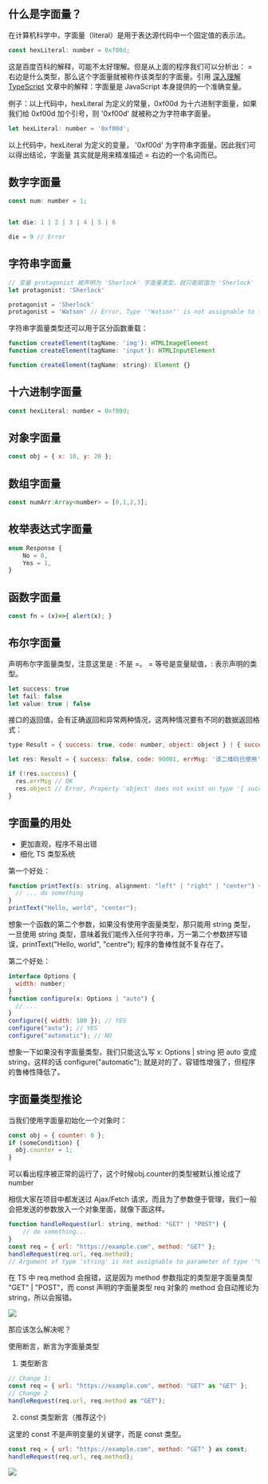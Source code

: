 ## 什么是字面量？

在计算机科学中，字面量（literal）是用于表达源代码中一个固定值的表示法。

```js
const hexLiteral: number = 0xf00d;
```

这是百度百科的解释，可能不太好理解。但是从上面的程序我们可以分析出： = 右边是什么类型，那么这个字面量就被称作该类型的字面量。引用 [深入理解 TypeScript](https://link.juejin.cn?target=https%3A%2F%2Fjkchao.github.io%2Ftypescript-book-chinese%2Ftypings%2Fliterals.html%23%25E5%25AD%2597%25E7%25AC%25A6%25E4%25B8%25B2%25E5%25AD%2597%25E9%259D%25A2%25E9%2587%258F) 文章中的解释：字面量是 JavaScript 本身提供的一个准确变量。

例子：以上代码中，hexLiteral 为定义的常量，0xf00d 为十六进制字面量，如果我们给 0xf00d 加个引号，则 '0xf00d' 就被称之为字符串字面量。

```js
let hexLiteral: number = '0xf00d';
```

以上代码中，hexLiteral 为定义的变量， '0xf00d' 为字符串字面量。因此我们可以得出结论，字面量 其实就是用来精准描述 = 右边的一个名词而已。

## 数字字面量

```js
const num: number = 1;


let die: 1 | 2 | 3 | 4 | 5 | 6

die = 9 // Error
```

## 字符串字面量

```js
// 变量 protagonist 被声明为 'Sherlock' 字面量类型，就只能赋值为 'Sherlock'
let protagonist: 'Sherlock'

protagonist = 'Sherlock'
protagonist = 'Watson' // Error, Type '"Watson"' is not assignable to type '"Sherlock"'
```

字符串字面量类型还可以用于区分函数重载：

```js
function createElement(tagName: 'img'): HTMLImageElement
function createElement(tagName: 'input'): HTMLInputElement

function createElement(tagName: string): Element {}
```

## 十六进制字面量

```js
const hexLiteral: number = 0xf00d;
```

## 对象字面量

```js
const obj = { x: 10, y: 20 };
```

## 数组字面量

```js
const numArr:Array<number> = [0,1,2,3];
```

## 枚举表达式字面量

```js
enum Response {
    No = 0,
    Yes = 1,
}
```

## 函数字面量

```js
const fn = (x)=>{ alert(x); }
```

## 布尔字面量

声明布尔字面量类型，注意这里是 : 不是 =。 = 等号是变量赋值，: 表示声明的类型。

```js
let success: true
let fail: false
let value: true | false
```

接口的返回值，会有正确返回和异常两种情况，这两种情况要有不同的数据返回格式：

```js
type Result = { success: true, code: number, object: object } | { success: false, code: number, errMsg: string }

let res: Result = { success: false, code: 90001, errMsg: '该二维码已使用' }

if (!res.success) {
  res.errMsg // OK
  res.object // Error, Property 'object' does not exist on type '{ success: false; code: number; errMsg: string; }
}
```

## 字面量的用处

-   更加直观，程序不易出错
-   细化 TS 类型系统

第一个好处：

```js
function printText(s: string, alignment: "left" | "right" | "center") {
  // ... do something
}
printText("Hello, world", "center");
```

想象一个函数的第二个参数，如果没有使用字面量类型，那只能用 string 类型，一旦使用 string 类型，意味着我们能传入任何字符串，万一第二个参数拼写错误，printText("Hello, world", "centre"); 程序的鲁棒性就不复存在了。

第二个好处：

```js
interface Options {
  width: number;
}
function configure(x: Options | "auto") {
  // ...
}
configure({ width: 100 }); // YES
configure("auto"); // YES
configure("automatic"); // NO
```

想象一下如果没有字面量类型，我们只能这么写 x: Options | string 把 auto 变成 string，这样的话 configure("automatic"); 就是对的了，容错性增强了，但程序的鲁棒性降低了。

## 字面量类型推论

当我们使用字面量初始化一个对象时：

```js
const obj = { counter: 0 };
if (someCondition) {
  obj.counter = 1;
}
```

可以看出程序被正常的运行了，这个时候obj.counter的类型被默认推论成了number

相信大家在项目中都发送过 Ajax/Fetch 请求，而且为了参数便于管理，我们一般会把发送的参数放入一个对象里面，就像下面这样。

```js
function handleRequest(url: string, method: "GET" | "POST") {
    // do something...
}
const req = { url: "https://example.com", method: "GET" };
handleRequest(req.url, req.method);
// Argument of type 'string' is not assignable to parameter of type '"GET" | "POST"'
```

在 TS 中 req.method 会报错，这是因为 method 参数指定的类型是字面量类型 "GET" | "POST"，而 const 声明的字面量类型 req 对象的 method 会自动推论为 string，所以会报错。

![](https://p3-juejin.byteimg.com/tos-cn-i-k3u1fbpfcp/89cf4d916b7a4723b2d532d126a1c605~tplv-k3u1fbpfcp-zoom-1.image)

那应该怎么解决呢？

使用断言，断言为字面量类型

1.  类型断言

```js
// Change 1:
const req = { url: "https://example.com", method: "GET" as "GET" };
// Change 2
handleRequest(req.url, req.method as "GET");
```

2.  const 类型断言（推荐这个）

这里的 const 不是声明变量的关键字，而是 const 类型。

```js
const req = { url: "https://example.com", method: "GET" } as const;
handleRequest(req.url, req.method);
```

![](https://p3-juejin.byteimg.com/tos-cn-i-k3u1fbpfcp/8bab952a7f18457482370958795a6010~tplv-k3u1fbpfcp-zoom-1.image)